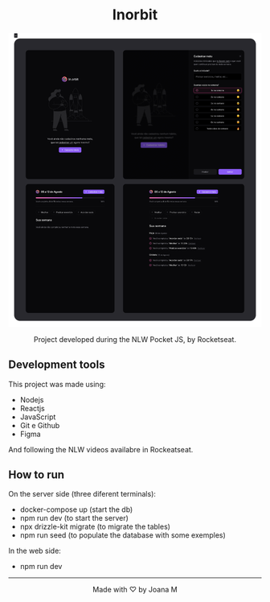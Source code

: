 <h1 align="center"> Inorbit </h1>

<p align="center">
  <img alt="exemple of summary page" src=".github/in.orbit.png">
</p>

<p align="center"> Project developed during the NLW Pocket JS, by Rocketseat.</p>

## Development tools

This project was made using:

- Nodejs
- Reactjs
- JavaScript
- Git e Github
- Figma

And following the NLW videos availabre in Rockeatseat.

## How to run

On the server side (three diferent terminals):
- docker-compose up (start the db)
- npm run dev (to start the server)
- npx drizzle-kit migrate (to migrate the tables)
- npm run seed (to populate the database with some exemples)

In the web side:
- npm run dev

---
<p align="center"> Made with ♡ by Joana M </p>
